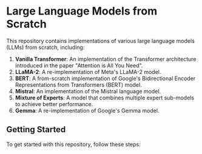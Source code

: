 # Large Language Models from Scratch

This repository contains implementations of various large language models (LLMs) from scratch, including:

1. **Vanilla Transformer**: An implementation of the Transformer architecture introduced in the paper "Attention is All You Need".
2. **LLaMA-2**: A re-implementation of Meta's LLaMA-2 model.
3. **BERT**: A from-scratch implementation of Google's Bidirectional Encoder Representations from Transformers (BERT) model.
4. **Mistral**: An implementation of the Mistral language model.
5. **Mixture of Experts**: A model that combines multiple expert sub-models to achieve better performance.
6. **Gemma**: A re-implementation of Google's Gemma model.

## Getting Started

To get started with this repository, follow these steps:
